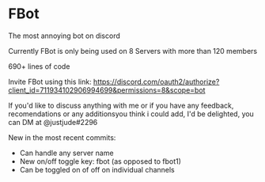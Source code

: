 # FBot
The most annoying bot on discord

Currently FBot is only being used on 8 Servers with more than 120 members

690+ lines of code


Invite FBot using this link:
https://discord.com/oauth2/authorize?client_id=711934102906994699&permissions=8&scope=bot

If you'd like to discuss anything with me or if you have any feedback, recomendations or any additionsyou think i could add, I'd be delighted, you can DM at @justjude#2296




New in the most recent commits:
- Can handle any server name
- New on/off toggle key: fbot (as opposed to fbot1)
- Can be toggled on of off on individual channels
